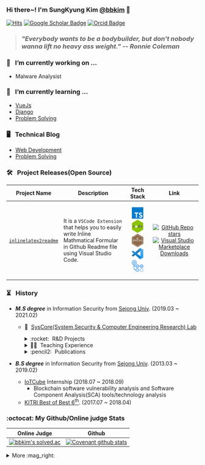 ### Hi there~! I'm SungKyung Kim [@bbkim](mailto:jotun9935@gmail.com) 👋

[![Hits](https://hits.seeyoufarm.com/api/count/incr/badge.svg?url=https%3A%2F%2Fgithub.com%2FOss9935%2Fhit-counter&count_bg=%2379C83D&title_bg=%23555555&icon=&icon_color=%23E7E7E7&title=hits&edge_flat=false)](https://hits.seeyoufarm.com)
[![Google Scholar Badge](https://img.shields.io/badge/-Scholar-4285f4?style=flat-square&logo=google-scholar&logoColor=white&link=https://scholar.google.com/citations?user=q2JoU-MAAAAJ&hl)](https://scholar.google.co.kr/citations?user=q2JoU-MAAAAJ&hl)
[![Orcid Badge](https://img.shields.io/badge/-Orcid-c14438?style=flat-square&logo=orcid&logoColor=white&color=A6CE39)](https://orcid.org/0000-0003-2782-271X)

> ### ***"Everybody wants to be a bodybuilder, but don't nobody wanna lift no heavy ass weight." -- Ronnie Coleman***


### 🔭&ensp; I’m currently working on ...
- Malware Analysist

### 🌱&ensp; I’m currently learning ...
- [VueJs](https://github.com/KIMBIBLE/Web-All-In-One/tree/main/frontend/vue_js)
- [Django](https://github.com/KIMBIBLE/Web-All-In-One/tree/main/backend/django)
- [Problem Solving](https://github.com/KIMBIBLE/algorithm_solving)

### 🖥️&ensp; Technical Blog
- [Web Development](https://github.com/KIMBIBLE/Web-All-In-One)
- [Problem Solving](https://github.com/KIMBIBLE/algorithm_solving)

### 🛠️&ensp; Project Releases(Open Source)

|Project Name|Description|Tech Stack|Link|
|-|-|-|-|
|[<code>inlinelatex2readme</code>](https://github.com/KIMBIBLE/inlinelatex2readme)|It is a <code>VSCode Extension</code> that helps you to easily write Inline Mathmatical Formular in Github Readme file using Visual Studio Code.|<p align="center"><a href="https://www.typescriptlang.org/"><img src="https://raw.githubusercontent.com/KIMBIBLE/KIMBIBLE/main/icons/typescript.svg" title="Typescript" width="30px"/></a> <a href="https://nodejs.org/"><img src="https://raw.githubusercontent.com/KIMBIBLE/KIMBIBLE/main/icons/nodejs.svg" title="NodeJS" width="30px"/></a> <a href="https://mochajs.org/"><img src="https://raw.githubusercontent.com/KIMBIBLE/KIMBIBLE/main/icons/mocha.svg" title="Mocha" width="30px"/></a> <a href="https://code.visualstudio.com/api"><img src="https://raw.githubusercontent.com/KIMBIBLE/KIMBIBLE/main/icons/visual-studio-code.svg" title="VSCode Extension API" width="30px"/></a> <a href="https://github.com/features/actions"><img src="https://raw.githubusercontent.com/KIMBIBLE/KIMBIBLE/main/icons/github-actions.svg" title="Github Actions(CI/CD)" width="30px"/></a></p>|<p align="center">[![GitHub Repo stars](https://img.shields.io/github/stars/KIMBIBLE/inlinelatex2readme?style=social)](https://github.com/KIMBIBLE/inlinelatex2readme) [![Visual Studio Marketplace Downloads](https://img.shields.io/visual-studio-marketplace/d/bbkim.inlinelatex2readme)](https://marketplace.visualstudio.com/items?itemName=bbkim.inlinelatex2readme)</p>|

### :hourglass_flowing_sand:&ensp; History
- ***M.S degree*** in Information Security from [Sejong Univ](https://eng.sejong.ac.kr/index.do). (2019.03 ~ 2021.02)
  - :water_buffalo:&nbsp; [SysCore(System Security & Computer Engineering Research) Lab](http://syscore.sejong.ac.kr/)
    <details>
      <summary>:rocket:&nbsp; R&D Projects</summary>
      <ul>
        <li>[Project Manager] <b><i>NDA(Project No. 2020-114)</i></b>, Participated in commissioned research of the National Security Research Institute, 2020.05.07 – 2020.12.06</li>
        <ul>
          <li><b>Topic: Unmanned Aerial Vehicle(UAV), Abnormal Detection</b></li>
        </ul>
        <br/>
        <li>[Project Engineer] <b><i>Development of serverless cloud computing technology that enables resource allocation and usage metering per API call(Project No. 2018-0-00420)</i></b>, Institute for Information & communication Technology Planning & evaluation(IITP)</li>
        <br/>
        <li>[Project Engineer] <b><i>Solve the problem of applying open OS (Linux) to ground tactical C4I system terminals(Project No. 2019-0-00273)</i></b>, Institute for Information & communication Technology Planning & evaluation(IITP), 2019.04.01 - 2019.12.31</li>
        <br/>
        <li>[Project Engineer] <b><i>NDA(Project No. 2019-131)</i></b>, Participated in commissioned research of the National Security Research Institute, 2019.05.01 – 2019.10.31</li>
        <ul>
          <li><b>Topic: Unmanned aerial vehicle(UAV), Abnormal Detection</b></li>
        </ul>
        <br/>
      <li>[Project Engineer] <b><i>NDA(Project No. 2016-xxx)</i></b>, Participated in commissioned research of the National Security Research Institute, 2016</li>
        <ul>
          <li><b>Topic: RTOS(QNX, VXWorks) vulnerability</b></li>
        </ul>
      </ul>
    </details>
  
    <details>
      <summary>🧑‍🏫&nbsp; Teaching Experience</summary>
        <ul>
          <li> Teaching, Problem Designing and Running CTF at <a href="https://gifted.kongju.ac.kr/main/main.php">the Kongju National University Science Education Institute For The Gifted</a>, 2020</li>
          <br/>
          <li> Teaching, Problem Designing and Running CTF at <a href="https://gifted.kongju.ac.kr/main/main.php">the Kongju National University Science Education Institute For The Gifted</a>, 2019</li>
        </ul>
    </details>
    
    <details>
      <summary>:pencil2:&nbsp; Publications</summary>
        <ul>
          <li>
            <details>
              <summary>🌐&nbsp; International</summary>
              <ul>
                <li><ins><b>Kim Sung-Kyung</b></ins><sup>*</sup>, Eun-Tae Jang, and Ki-Woong Park<sup>†</sup>. <b><i>"Toward a Fine-Grained Evaluation of the Pwnable CTF."</i></b> In International Conference on Information Security Applications, pp. 179-190. Springer, Cham, 2020.</li>
                <li><ins><b>Sung-Kyung Kim</ins><sup>*</sup></b>, Eun-Tae Jang, Seung-Ho Lim, Ki-Woong Park<sup>†</sup>, <b><i>“Reduction of Data Leakage Using Software Streaming”</i></b>, Mobile Internet Security. MobiSec 2019. Communications in Computer and Information Science Springer(ISBN 978-981-15-9608-7), vol 1121 , Springer Singapore, pp. 99-111, Nov. 02, 2020 </li>
                <li>Sung-Kuy Ahn<sup>*</sup>, HyeLim Jung, <ins><b>Sung-Kyung Kim</b></ins>, Ki-Woong Park<sup>†</sup> <b><i>“Poster: Self-Destructible Electronic Bracelets for Privacy in Quarantine Monotoring System,”</i></b> The 21th World Conference on Information Security Applications (WISA 2020), pp.59, Aug. 26 – 28, 2020, Jeju, Korea</li>
                <li><ins><b>Sung-Kyung Kim</ins><sup>*</sup></b>, Eun-Tae Jang, Ki-Woong Park<sup>†</sup> <b><i>“Toward a Fine-Grained Evaluation of The Pwnable CTF: Extracting Common Assessment Points</i></b>,” The 21th World Conference on Information Security Applications (WISA 2020), pp.179 – 190, Aug. 26 – 28, 2020, Jeju, Korea</li>
                <li>Ki-Wan Kang<sup>*</sup>, <ins><b>SungKyung Kim</b></ins>, Ki-Woong Park<sup>†</sup> <b><i>“Requirements Derivation of Testbed of UAV Anomaly Detection,”</i></b> The 5th International Conference on Next Generation Computing 2019 (ICNGC 2019), ISSN 2672-1562, pp.151-153, Dec. 19-21, 2020, Chiang Mai, Thailand</li>
                <li><b><ins>Sung-Kyung Kim</ins><sup>*</sup></b>, Eun-Tae Jang, Seung-Ho Lim, Ki-Woong Park<sup>†</sup> <b><i>“Towards Disposable Computing: Could You Throw Away Your Device?,”</i></b> The 4th International Symposium on Mobile Internet Security (MobiSec 2019), Oct.17 – Oct. 19, 2019, Taichung, Taiwan, pp. 68</li>
              </ul>
            </details>
          </li>
          <li>
            <details>
              <summary>🇰🇷&nbsp; Domestic(South Korea)</summary>
              <ul>
                <li><b><ins>김성경</ins><sup>*</sup></b>, 강기완, 박기웅<sup>†</sup>, <b><i>“무인이동체 이상행위 탐지를 위한 소프트웨어 정의형 테스트베드 설계 및 구현,”</i></b> 한국차세대컴퓨팅학회 논문지 (KCI등재지) Vol.17 No.1, pp.7-19 (2020년 8월)</li>
                <li><b><ins>김성경</ins><sup>*</sup></b>, 백승훈, 이상욱, 박기웅<sup>†</sup>, <b><i>“드론 주요 컴포넌트 대상 공격벡터 도출 및 위협 분석,”</i></b> 2019년 한국컴퓨터종합학술대회 (한국정보과학회, KCC 2019),pp.1206-1208, 2019.6.26-28</li>
                <li>주일현<sup>*</sup>, 이창서, <b><ins>김성경</ins></b>, 차동국, 김진현, 정재욱, 박기웅<sup>†</sup>, <b><i>“드론 센서데이터 이미지화를 위한 이미지 기반 딥 러닝 연구에서 사용된 이미지 전처리 방법 비교 분석,"</i></b> 한국정보보호학회 하계학술대회 (CISC-S’19), 2019.6.20-22</li>
              </ul>
            </details>
          </li>
        </ul>
    </details>

- ***B.S degree*** in Information Security from [Sejong Univ](https://eng.sejong.ac.kr/index.do). (2013.03 ~ 2019.02)
  - [IoTCube](https://www.iotcube.com/) Internship (2018.07 ~ 2018.09)
    - Blockchain software vulnerability analysis and Software Component Analysis(SCA) tools/technology analysis
  - [KITRI Best of Best 6<sup>th</sup>](https://www.kitribob.kr/). (2017.07 ~ 2018.04)


### :octocat: My Github/Online judge Stats
|Online Judge|Github|
|------------|------|
|[![bbkim's solved.ac](http://mazassumnida.wtf/api/v2/generate_badge?boj=jotun9935)](https://solved.ac/profile/jotun9935)|[![Covenant github stats](https://github-readme-stats.vercel.app/api?username=KIMBIBLE&theme=vue&show_icons=true&hide=stars)](https://github.com/anuraghazra/github-readme-stats)|

<div>
  <details>
    <summary>More :mag_right:</summary>
    </br>
    <table id="detail_stats">
      <tr>
        <td valign="top" width="50%">
          <img src="https://github-readme-stats.vercel.app/api?username=KIMBIBLE&show_icons=true&count_private=true&hide_border=true" align="left" style="width: 100%" />
        </td>
        <td valign="top" width="50%">
          <img src="https://github-readme-stats.vercel.app/api/top-langs/?username=KIMBIBLE&hide_border=true&layout=compact&hide=jupyter%20notebook,HTML&langs_count=8" align="left" style="width: 100%" />
        </td>
      </tr>
    </table>
    <img src="https://github-profile-trophy.vercel.app/?username=KIMBIBLE&margin-w=50&no-frame=true"/>
  </details>
</div>

<!--
**KIMBIBLE/KIMBIBLE** is a ✨ _special_ ✨ repository because its `README.md` (this file) appears on your GitHub profile.

Here are some ideas to get you started:

- 🔭 I’m currently working on ...
- 🌱 I’m currently learning ...
- 👯 I’m looking to collaborate on ...
- 🤔 I’m looking for help with ...
- 💬 Ask me about ...
- 📫 How to reach me: ...
- 😄 Pronouns: ...
- ⚡ Fun fact: ...
-->

<!--
<a href="https://www.typescriptlang.org/"><img src="https://raw.githubusercontent.com/KIMBIBLE/KIMBIBLE/main/icons/typescript.svg" title="Typescript" width="30px"/></a> 

<a href="https://nodejs.org/"><img src="https://raw.githubusercontent.com/KIMBIBLE/KIMBIBLE/main/icons/nodejs.svg" title="NodeJS" width="30px"/></a> 

<a href="https://mochajs.org/"><img src="https://raw.githubusercontent.com/KIMBIBLE/KIMBIBLE/main/icons/mocha.svg" title="Mocha" width="30px"/></a> 

<a href="https://code.visualstudio.com/api"><img src="https://raw.githubusercontent.com/KIMBIBLE/KIMBIBLE/main/icons/visual-studio-code.svg" title="VSCode Extension API" width="30px"/></a> 

<a href="https://github.com/features/actions"><img src="https://raw.githubusercontent.com/KIMBIBLE/KIMBIBLE/main/icons/github-actions.svg" title="Github Actions(CI/CD)" width="30px"/></a>

-->
